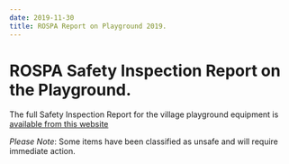 ```yaml
---
date: 2019-11-30
title: ROSPA Report on Playground 2019.
---
```


# ROSPA Safety Inspection Report on the Playground.

The full Safety Inspection Report for the village playground equipment
is [available from this website](/parish-council/spc-documents/ROSPA%20Report%20November%202019.pdf)


*Please Note*: Some items have been classified as unsafe and will require immediate action.
